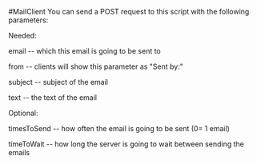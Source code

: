 #MailClient
You can send a POST request to this script with the following parameters:

Needed:

  email    -- which this email is going to be sent to

  from     -- clients will show this parameter as "Sent by:"
  
  subject  -- subject of the email
  
  text     -- the text of the email
  
Optional:

  timesToSend -- how often the email is going to be sent (0= 1 email)
  
  timeToWait  -- how long the server is going to wait between sending the emails
